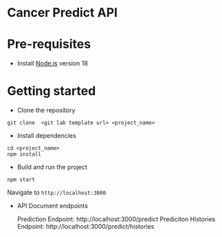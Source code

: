 # Cancer Predict API

# Pre-requisites
- Install [Node.js](https://nodejs.org/en/) version 18


# Getting started
- Clone the repository
```
git clone  <git lab template url> <project_name>
```
- Install dependencies
```
cd <project_name>
npm install
```
- Build and run the project
```
npm start
```
  Navigate to `http://localhost:3000`

- API Document endpoints

  Prediction Endpoint: http://localhost:3000/predict
  Prediciton Histories Endpoint: http://localhost:3000/predict/histories
